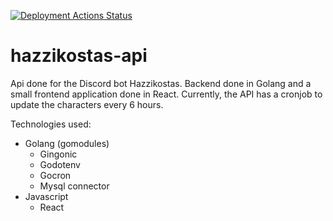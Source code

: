 [![Deployment Actions Status](https://github.com/adrianvillanueva997/hazzikostas-api/workflows/Deployment/badge.svg)](https://github.com/adrianvillanueva997/hazzikostas-api/actions)
# hazzikostas-api
Api done for the Discord bot Hazzikostas. Backend done in Golang and a small frontend application done in React.
Currently, the API has a cronjob to update the characters every 6 hours.

Technologies used:
 * Golang (gomodules)
   * Gingonic
   * Godotenv
   * Gocron
   * Mysql connector
 * Javascript
   * React

